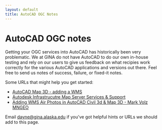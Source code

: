 ```yaml
---
layout: default
title: AutoCAD OGC Notes
---
```


AutoCAD OGC notes
=================

Getting your OGC services into AutoCAD has historically been very problematic. We at GINA do not have AutoCAD to do our own in-house testing and rely on our users to give us feedback on what recipies work correctly for the various AutoCAD applications and versions out there. Feel free to send us notes of success, failure, or fixed-it notes.

Some URLs that might help you get started:

-   [AutoCAD Map 3D - adding a WMS](http://docs.autodesk.com/MAP/2010/ENU/AutoCAD%20Map%203D%202010%20User%20Documentation/HTML%20Help/index.html?url=WS1a9193826455f5ff13ee121107bdda7722-73fa.htm,topicNumber=d0e38183)
-   [Autodesk Infrastrucutre Map Server Services & Support](http://usa.autodesk.com/adsk/servlet/ps/dl/item?linkID=9242178&id=8838433&siteID=123112)
-   [Adding WMS Air Photos in AutoCAD Civil 3d & Map 3D - Mark Volz MNGEO](http://www.mngeo.state.mn.us/chouse/wms/add_wms_AutoCAD_Civil3D_Map3D.pdf)

Email dayne@gina.alaska.edu if you've got helpful hints or URLs we should add to this page.
